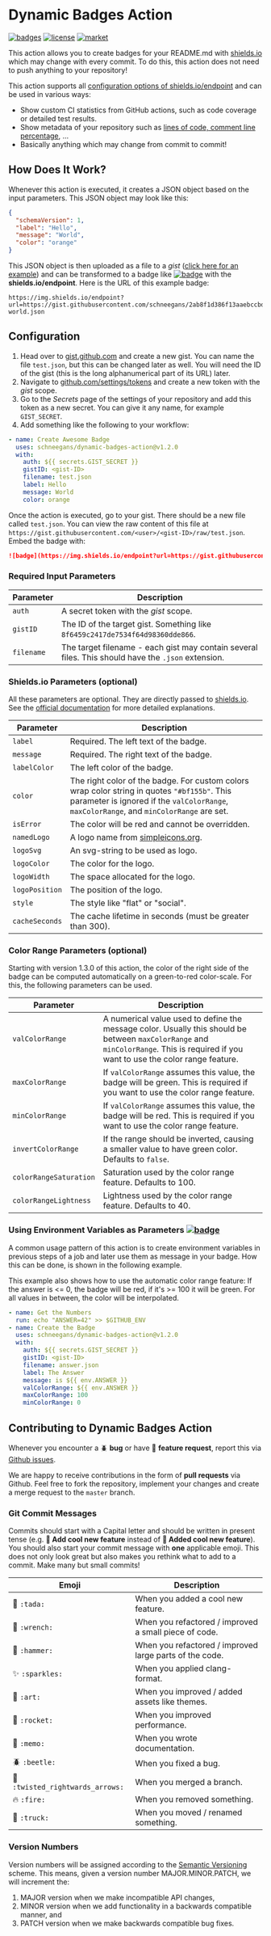 # Dynamic Badges Action

[![badges](https://github.com/Schneegans/dynamic-badges-action/workflows/Build%20Badges/badge.svg)](https://github.com/Schneegans/dynamic-badges-action/actions)
[![license](https://img.shields.io/badge/License-MIT-purple.svg)](LICENSE)
[![market](https://img.shields.io/badge/Get_it-on_the_Marketplace-informational.svg)](https://github.com/marketplace/actions/dynamic-badges)

This action allows you to create badges for your README.md with [shields.io](https://shields.io) which may change with every commit. To do this, this action does not need to push anything to your repository!

This action supports all [configuration options of shields.io/endpoint](https://shields.io/endpoint) and can be used in various ways:
* Show custom CI statistics from GitHub actions, such as code coverage or detailed test results.
* Show metadata of your repository such as [lines of code, comment line percentage](https://schneegans.github.io/tutorials/2022/04/18/badges), ...
* Basically anything which may change from commit to commit!

## How Does It Work?

Whenever this action is executed, it creates a JSON object based on the input parameters.
This JSON object may look like this:

```json
{
  "schemaVersion": 1,
  "label": "Hello",
  "message": "World",
  "color": "orange"
}
```

This JSON object is then uploaded as a file to a *gist* ([click here for an example](https://gist.github.com/Schneegans/2ab8f1d386f13aaebccbd87dac94068d)) and can be transformed to a badge like [![badge](https://img.shields.io/endpoint?url=https://gist.githubusercontent.com/schneegans/2ab8f1d386f13aaebccbd87dac94068d/raw/hello-world.json)](https://img.shields.io/endpoint?url=https://gist.githubusercontent.com/schneegans/2ab8f1d386f13aaebccbd87dac94068d/raw/hello-world.json) with the **shields.io/endpoint**. Here is the URL of this example badge:

```
https://img.shields.io/endpoint?url=https://gist.githubusercontent.com/schneegans/2ab8f1d386f13aaebccbd87dac94068d/raw/hello-world.json
```

## Configuration

1. Head over to [gist.github.com](https://gist.github.com/) and create a new gist. You can name the file `test.json`, but this can be changed later as well. You will need the ID of the gist (this is the long alphanumerical part of its URL) later.
2. Navigate to [github.com/settings/tokens](https://github.com/settings/tokens) and create a new token with the *gist* scope.
3. Go to the *Secrets* page of the settings of your repository and add this token as a new secret. You can give it any name, for example `GIST_SECRET`.
4. Add something like the following to your workflow:
```yml
- name: Create Awesome Badge
  uses: schneegans/dynamic-badges-action@v1.2.0
  with:
    auth: ${{ secrets.GIST_SECRET }}
    gistID: <gist-ID>
    filename: test.json
    label: Hello
    message: World
    color: orange
```

Once the action is executed, go to your gist.
There should be a new file called `test.json`.
You can view the raw content of this file at `https://gist.githubusercontent.com/<user>/<gist-ID>/raw/test.json`.
Embed the badge with:

```markdown
![badge](https://img.shields.io/endpoint?url=https://gist.githubusercontent.com/<user>/<gist-ID>/raw/test.json)
```

### Required Input Parameters

Parameter | Description
----------|------------
`auth` | A secret token with the *gist* scope.
`gistID` | The ID of the target gist. Something like `8f6459c2417de7534f64d98360dde866`.
`filename` | The target filename - each gist may contain several files. This should have the `.json` extension.


### Shields.io Parameters (optional)

All these parameters are optional.
They are directly passed to [shields.io](https://shields.io). See the [official documentation](https://shields.io/endpoint) for more detailed explanations.

Parameter | Description
----------|------------
`label` | Required. The left text of the badge.
`message` | Required. The right text of the badge.
`labelColor` | The left color of the badge.
`color` | The right color of the badge. For custom colors wrap color string in quotes `"#bf155b"`. This parameter is ignored if the `valColorRange`, `maxColorRange`, and `minColorRange` are set.
`isError` | The color will be red and cannot be overridden.
`namedLogo` | A logo name from [simpleicons.org](http://simpleicons.org/).
`logoSvg` | An svg-string to be used as logo.
`logoColor` | The color for the logo.
`logoWidth` | The space allocated for the logo.
`logoPosition` | The position of the logo.
`style` | The style like "flat" or "social".
`cacheSeconds` | The cache lifetime in seconds (must be greater than 300).

### Color Range Parameters (optional)

Starting with version 1.3.0 of this action, the color of the right side of the badge can be computed automatically on a green-to-red color-scale.
For this, the following parameters can be used.

Parameter | Description
----------|------------
`valColorRange` | A numerical value used to define the message color. Usually this should be between `maxColorRange` and `minColorRange`. This is required if you want to use the color range feature.
`maxColorRange` | If `valColorRange` assumes this value, the badge will be green. This is required if you want to use the color range feature.
`minColorRange` | If `valColorRange` assumes this value, the badge will be red. This is required if you want to use the color range feature.
`invertColorRange` | If the range should be inverted, causing a smaller value to have green color. Defaults to `false`.
`colorRangeSaturation` |  Saturation used by the color range feature. Defaults to 100.
`colorRangeLightness` |  Lightness used by the color range feature. Defaults to 40.


### Using Environment Variables as Parameters [![badge](https://img.shields.io/endpoint?url=https://gist.githubusercontent.com/schneegans/2ab8f1d386f13aaebccbd87dac94068d/raw/answer.json)](https://img.shields.io/endpoint?url=https://gist.githubusercontent.com/schneegans/2ab8f1d386f13aaebccbd87dac94068d/raw/answer.json)

A common usage pattern of this action is to create environment variables in previous steps of a job and later use them as message in your badge.
How this can be done, is shown in the following example.

This example also shows how to use the automatic color range feature: If the answer is <= 0, the badge will be red, if it's >= 100 it will be green.
For all values in between, the color will be interpolated.

```yml
- name: Get the Numbers
  run: echo "ANSWER=42" >> $GITHUB_ENV
- name: Create the Badge
  uses: schneegans/dynamic-badges-action@v1.2.0
  with:
    auth: ${{ secrets.GIST_SECRET }}
    gistID: <gist-ID>
    filename: answer.json
    label: The Answer
    message: is ${{ env.ANSWER }}
    valColorRange: ${{ env.ANSWER }}
    maxColorRange: 100
    minColorRange: 0
```

## Contributing to Dynamic Badges Action

Whenever you encounter a :beetle: **bug** or have :tada: **feature request**, 
report this via [Github issues](https://github.com/schneegans/dynamic-badges-action/issues).

We are happy to receive contributions in the form of **pull requests** via Github.
Feel free to fork the repository, implement your changes and create a merge request to the `master` branch.

### Git Commit Messages

Commits should start with a Capital letter and should be written in present tense (e.g. __:tada: Add cool new feature__ instead of __:tada: Added cool new feature__).
You should also start your commit message with **one** applicable emoji. This does not only look great but also makes you rethink what to add to a commit. Make many but small commits!

Emoji | Description
------|------------
:tada: `:tada:` | When you added a cool new feature.
:wrench: `:wrench:` | When you refactored / improved a small piece of code.
:hammer: `:hammer:` | When you refactored / improved large parts of the code.
:sparkles: `:sparkles:` | When you applied clang-format.
:art: `:art:` | When you improved / added assets like themes.
:rocket: `:rocket:` | When you improved performance.
:memo: `:memo:` | When you wrote documentation.
:beetle: `:beetle:` | When you fixed a bug.
:twisted_rightwards_arrows: `:twisted_rightwards_arrows:` | When you merged a branch.
:fire: `:fire:` | When you removed something.
:truck: `:truck:` | When you moved / renamed something.

### Version Numbers

Version numbers will be assigned according to the [Semantic Versioning](https://semver.org/) scheme.
This means, given a version number MAJOR.MINOR.PATCH, we will increment the:

1. MAJOR version when we make incompatible API changes,
2. MINOR version when we add functionality in a backwards compatible manner, and
3. PATCH version when we make backwards compatible bug fixes.
